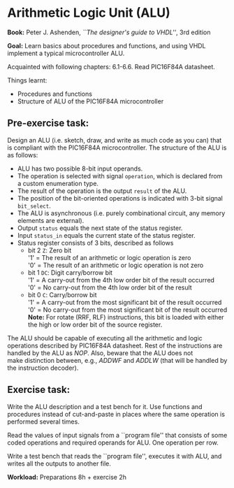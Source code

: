 Arithmetic Logic Unit (ALU)
============================

**Book:** Peter J. Ashenden, *``The designer's guide to VHDL''*, 3rd edition

**Goal:** Learn basics about procedures and functions, and using VHDL implement a typical microcontroller ALU.

Acquainted with following chapters: 6.1-6.6.
Read PIC16F84A datasheet.

Things learnt:

*  Procedures and functions
*  Structure of ALU of the  PIC16F84A microcontroller

Pre-exercise task:
------------------
Design an ALU (i.e. sketch, draw, and write as much code as you can) 
that is compliant with the PIC16F84A microcontroller.
The structure of the ALU is as follows: 

*  ALU has two possible 8-bit input operands.
*  The operation is selected with signal ``operation``, which is declared from a custom enumeration type.
*  The result of the operation is the output  ``result`` of the ALU.
*  The position of the bit-oriented operations is indicated with 3-bit signal ``bit_select``.
*  The ALU is asynchronous (i.e. purely combinational circuit, any memory elements are external).
*  Output ``status`` equals the next state of the status register.
*  Input ``status_in`` equals the current state of the status register.
*  Status register consists of 3 bits, described as follows
    *  bit 2 ``Z``: Zero bit  
        '1' = The result of an arithmetic or logic operation is zero  
        '0' = The result of an arithmetic or logic operation is not zero  
    *  bit 1 ``DC``: Digit carry/borrow bit  
        '1' = A carry-out from the 4th low order bit of the result occurred  
        '0' = No carry-out from the 4th low order bit of the result  
    *  bit 0 ``C``: Carry/borrow bit  
        '1' = A carry-out from the most significant bit of the result occurred  
        '0' = No carry-out from the most significant bit of the result occurred  
        **Note:** For rotate (RRF, RLF) instructions, this bit is loaded with either the high or low order
                 bit of the source register.

The ALU should be capable of executing all the arithmetic and logic operations
described by PIC16F84A datasheet.
Rest of the instructions are handled by the ALU as *NOP*. Also, beware that the ALU does not  
make distinction between, e.g., *ADDWF* and *ADDLW* (that will be handled by the instruction decoder).


Exercise task:
--------------

Write the ALU description and a test bench for it. Use functions and
procedures instead of cut-and-paste in places where the same operation is
performed several times. 

Read the values of input signals from a ``program file'' that consists of some
coded operations and required operands for ALU. One operation per row.  

Write a test bench that reads the ``program file'', executes it with ALU, and
writes all the outputs to another file.



 
**Workload:** Preparations 8h + exercise 2h

